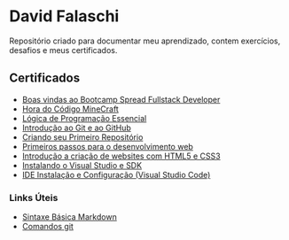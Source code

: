 # David Falaschi
Repositório criado para documentar meu aprendizado, contem exercícios, desafios e meus certificados.

## Certificados
 - [Boas vindas ao Bootcamp Spread Fullstack Developer](https://github.com/DvdFalaschi/Aprendendo-Java/blob/ed0f8264ecd131948c66e3b642b1cd9bbb7e7736/Certificados/Boas%20vindas%20ao%20Bootcamp%20Spread%20Fullstack%20Developer.pdf)
 - [Hora do Código MineCraft](https://github.com/DvdFalaschi/Aprendendo-Java/blob/ed0f8264ecd131948c66e3b642b1cd9bbb7e7736/Certificados/Hora%20do%20C%C3%B3digo%20MineCraft.pdf)
 - [Lógica de Programação Essencial](https://github.com/DvdFalaschi/Aprendendo-Java/blob/ed0f8264ecd131948c66e3b642b1cd9bbb7e7736/Certificados/L%C3%B3gica%20de%20Programa%C3%A7%C3%A3o%20Essencial.pdf)
 - [Introdução ao Git e ao GitHub](https://github.com/DvdFalaschi/Aprendendo-Java/blob/ed0f8264ecd131948c66e3b642b1cd9bbb7e7736/Certificados/Introdu%C3%A7%C3%A3o%20ao%20Git%20e%20ao%20GitHub%20.pdf)
 - [Criando seu Primeiro Repositório](https://github.com/DvdFalaschi/Aprendendo-Java/blob/ed0f8264ecd131948c66e3b642b1cd9bbb7e7736/Certificados/Criando%20seu%20Primeiro%20Reposit%C3%B3rio.pdf)
 - [Primeiros passos para o desenvolvimento web](https://github.com/DvdFalaschi/Aprendendo-Java/blob/ed0f8264ecd131948c66e3b642b1cd9bbb7e7736/Certificados/Primeiros%20passos%20para%20desenvolvimento%20Web.pdf)
 - [Introdução a criação de websites com HTML5 e CSS3](https://github.com/DvdFalaschi/Aprendendo-Java/blob/ed0f8264ecd131948c66e3b642b1cd9bbb7e7736/Certificados/Introdu%C3%A7%C3%A3o%20a%20cria%C3%A7%C3%A3o%20de%20websites%20com%20HTML5%20e%20CSS3.pdf)
 - [Instalando o Visual Studio e SDK](https://github.com/DvdFalaschi/Aprendendo-Java/blob/a0f1e906b2d72dd2f0f67cffffd36e6c86461081/Certificados/Instalando%20o%20Visual%20Studio%20e%20SDK.pdf)
 - [IDE Instalação e Configuração (Visual Studio Code)](https://github.com/DvdFalaschi/Aprendendo-Java/blob/a6db2ed040b436aae468763a136e9bf8d5d5a50f/Certificados/IDE%20Instala%C3%A7%C3%A3o%20e%20Configura%C3%A7%C3%A3o%20(Visual%20Studio%20Code).pdf)

### Links Úteis
* [Sintaxe Básica Markdown](https://www.markdownguide.org/basic-syntax/)
* [Comandos git](https://comandosgit.github.io/)
